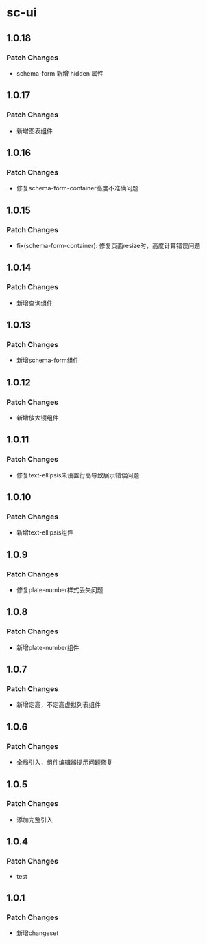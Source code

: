 # sc-ui

## 1.0.18

### Patch Changes

- schema-form 新增 hidden 属性

## 1.0.17

### Patch Changes

- 新增图表组件

## 1.0.16

### Patch Changes

- 修复schema-form-container高度不准确问题

## 1.0.15

### Patch Changes

- fix(schema-form-container): 修复页面resize时，高度计算错误问题

## 1.0.14

### Patch Changes

- 新增查询组件

## 1.0.13

### Patch Changes

- 新增schema-form组件

## 1.0.12

### Patch Changes

- 新增放大镜组件

## 1.0.11

### Patch Changes

- 修复text-ellipsis未设置行高导致展示错误问题

## 1.0.10

### Patch Changes

- 新增text-ellipsis组件

## 1.0.9

### Patch Changes

- 修复plate-number样式丢失问题

## 1.0.8

### Patch Changes

- 新增plate-number组件

## 1.0.7

### Patch Changes

- 新增定高，不定高虚拟列表组件

## 1.0.6

### Patch Changes

- 全局引入，组件编辑器提示问题修复

## 1.0.5

### Patch Changes

- 添加完整引入

## 1.0.4

### Patch Changes

- test

## 1.0.1

### Patch Changes

- 新增changeset
